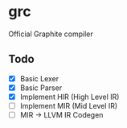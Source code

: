 # grc
Official Graphite compiler

## Todo
- [x] Basic Lexer
- [x] Basic Parser
- [x] Implement HIR (High Level IR)
- [ ] Implement MIR (Mid Level IR)
- [ ] MIR -> LLVM IR Codegen
